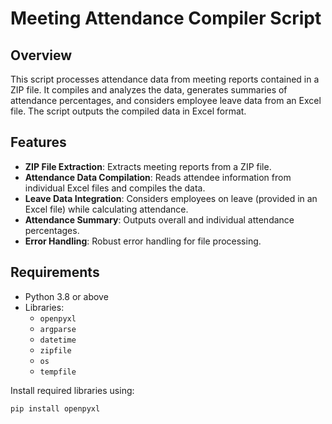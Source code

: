 # Meeting Attendance Compiler Script

## Overview

This script processes attendance data from meeting reports contained in a ZIP file. It compiles and analyzes the data, generates summaries of attendance percentages, and considers employee leave data from an Excel file. The script outputs the compiled data in Excel format.

## Features

- **ZIP File Extraction**: Extracts meeting reports from a ZIP file.
- **Attendance Data Compilation**: Reads attendee information from individual Excel files and compiles the data.
- **Leave Data Integration**: Considers employees on leave (provided in an Excel file) while calculating attendance.
- **Attendance Summary**: Outputs overall and individual attendance percentages.
- **Error Handling**: Robust error handling for file processing.

## Requirements

- Python 3.8 or above
- Libraries:
  - `openpyxl`
  - `argparse`
  - `datetime`
  - `zipfile`
  - `os`
  - `tempfile`

Install required libraries using:
```bash
pip install openpyxl
```
